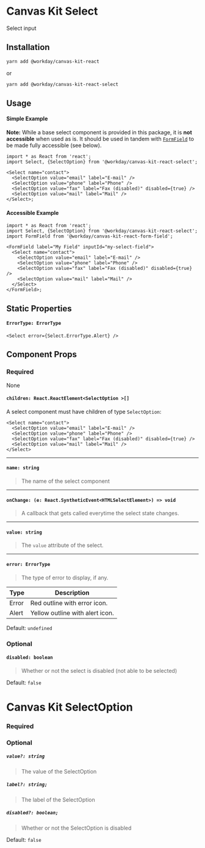 # Canvas Kit Select

Select input

## Installation

```sh
yarn add @workday/canvas-kit-react
```

or

```sh
yarn add @workday/canvas-kit-react-select
```

## Usage

#### Simple Example

**Note:** While a base select component is provided in this package, it is **not accessible** when
used as is. It should be used in tandem with [`FormField`](../canvas-kit-react-form-field/README.md)
to be made fully accessible (see below).

```tsx
import * as React from 'react';
import Select, {SelectOption} from '@workday/canvas-kit-react-select';

<Select name="contact">
  <SelectOption value="email" label="E-mail" />
  <SelectOption value="phone" label="Phone" />
  <SelectOption value="fax" label="Fax (disabled)" disabled={true} />
  <SelectOption value="mail" label="Mail" />
</Select>;
```

#### Accessible Example

```tsx
import * as React from 'react';
import Select, {SelectOption} from '@workday/canvas-kit-react-select';
import FormField from '@workday/canvas-kit-react-form-field';

<FormField label="My Field" inputId="my-select-field">
  <Select name="contact">
    <SelectOption value="email" label="E-mail" />
    <SelectOption value="phone" label="Phone" />
    <SelectOption value="fax" label="Fax (disabled)" disabled={true} />
    <SelectOption value="mail" label="Mail" />
  </Select>
</FormField>;
```

## Static Properties

#### `ErrorType: ErrorType`

```tsx
<Select error={Select.ErrorType.Alert} />
```

## Component Props

### Required

None

#### `children: React.ReactElement<SelectOption >[]`

A select component must have children of type `SelectOption`:

```tsx
<Select name="contact">
  <SelectOption value="email" label="E-mail" />
  <SelectOption value="phone" label="Phone" />
  <SelectOption value="fax" label="Fax (disabled)" disabled={true} />
  <SelectOption value="mail" label="Mail" />
</Select>
```

---

#### `name: string`

> The name of the select component

---

#### `onChange: (e: React.SyntheticEvent<HTMLSelectElement>) => void`

> A callback that gets called everytime the select state changes.

---

#### `value: string`

> The `value` attribute of the select.

---

#### `error: ErrorType`

> The type of error to display, if any.

| Type  | Description                     |
| ----- | ------------------------------- |
| Error | Red outline with error icon.    |
| Alert | Yellow outline with alert icon. |

Default: `undefined`

### Optional

#### `disabled: boolean`

> Whether or not the select is disabled (not able to be selected)

Default: `false`

# Canvas Kit SelectOption

### Required

### Optional

##### `value?: string`

> The value of the SelectOption

##### `label?: string;`

> The label of the SelectOption

##### `disabled?: boolean;`

> Whether or not the SelectOption is disabled

Default: `false`

